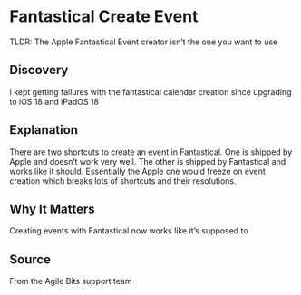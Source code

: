 # Fantastical Create Event

TLDR: The Apple Fantastical Event creator isn’t the one you want to use

## Discovery
I kept getting failures with the fantastical calendar creation since upgrading to iOS 18 and iPadOS 18

## Explanation
There are two shortcuts to create an event in Fantastical. One is shipped by Apple and doesn’t work very well. The other is shipped by Fantastical and works like it should. Essentially the Apple one would freeze on event creation which breaks lots of shortcuts and their resolutions. 

## Why It Matters
Creating events with Fantastical now works like it’s supposed to

## Source
From the Agile Bits support team
